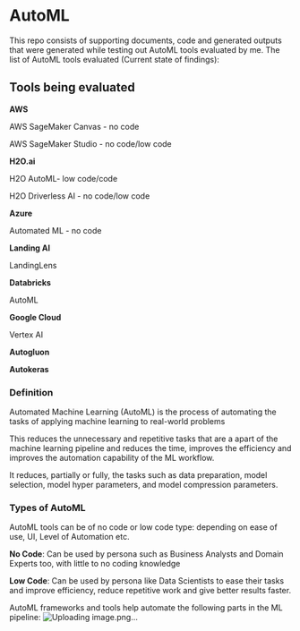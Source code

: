 # AutoML
This repo consists of supporting documents, code and generated outputs that were generated while testing out AutoML tools evaluated by me. 
The list of AutoML tools evaluated (Current state of findings):

## Tools being evaluated
**AWS**

  AWS SageMaker Canvas - no code

  AWS SageMaker Studio - no code/low code

**H2O.ai**

  H2O AutoML- low code/code
  
  H2O Driverless AI - no code/low code

**Azure**

  Automated ML - no code

**Landing AI**

  LandingLens

**Databricks**

  AutoML

**Google Cloud**

  Vertex AI

**Autogluon**

**Autokeras**

### Definition
Automated Machine Learning (AutoML) is the process of automating the tasks of applying machine learning to real-world problems

This reduces the unnecessary and repetitive tasks that are a apart of the machine learning pipeline and reduces the time, improves the efficiency and improves the automation capability of the ML workflow.

It reduces, partially or fully, the tasks such as data preparation, model selection, model hyper parameters, and model compression parameters.



### Types of AutoML
AutoML tools can be of no code or low code type: depending on ease of use, UI, Level of Automation etc. 

**No Code**: Can be used by persona such as Business Analysts and Domain Experts too, with little to no coding knowledge

**Low Code**: Can be used by persona like Data Scientists to ease their tasks and improve efficiency, reduce repetitive work and give better results faster.



AutoML frameworks and tools help automate the following parts in the ML pipeline:
![Uploading image.png…]()



